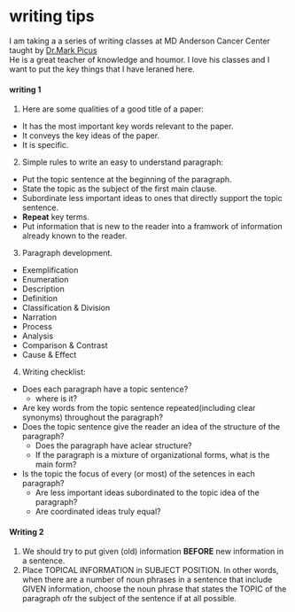# writing tips

I am taking a a series of writing classes at MD Anderson Cancer Center taught by [Dr.Mark Picus](https://gsbs.uth.edu/faculty/faculty-directory/faculty-profiles.htm?id=2851994)  
He is a great teacher of knowledge and houmor. I love his classes and I want to put the key things that I have leraned here.  

#### writing 1  
1. Here are some qualities of a good title of a paper:  
+ It has the most important key words relevant to the paper.  
+ It conveys the key ideas of the paper.  
+ It is specific.  

2. Simple rules to write an easy to understand paragraph:  
+ Put the topic sentence at the beginning of the paragraph.  
+ State the topic as the subject of the first main clause.  
+ Subordinate less important ideas to ones that directly support the topic sentence.  
+ **Repeat** key terms.  
+ Put information that is new to the reader into a framwork of information already known to the reader.  

3. Paragraph development.  
+ Exemplification  
+ Enumeration  
+ Description 
+ Definition  
+ Classification & Division 
+ Narration
+ Process
+ Analysis
+ Comparison & Contrast
+ Cause & Effect


4. Writing checklist:  
+ Does each paragraph have a topic sentence?  
    + where is it?  
+ Are key words from the topic sentence repeated(including clear synonyms) throughout the paragraph?  
+ Does the topic sentence give the reader an idea of the structure of the paragraph?  
    + Does the paragraph have aclear structure?  
    + If the paragraph is a mixture of organizational forms, what is the main form?  
+ Is the topic the focus of every (or most) of the setences in each paragraph?  
    + Are less important ideas subordinated to the topic idea of the paragraph?  
    + Are coordinated ideas truly equal?

#### Writing 2    

1. We should try to put given (old) information **BEFORE** new information in a sentence.  
2. Place TOPICAL INFORMATION in SUBJECT POSITION. In other words, when there are a number of noun phrases in a sentence that
include GIVEN information, choose the noun phrase that states the TOPIC of the paragraph ofr the subject of the sentence if
at all possible.   
